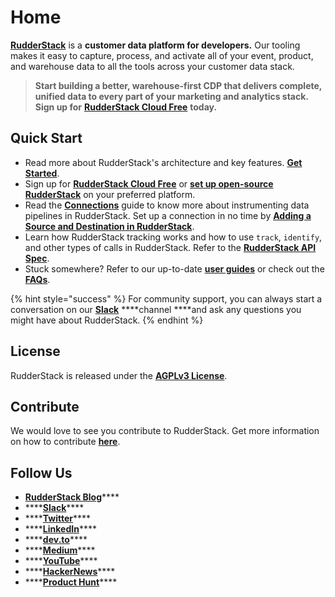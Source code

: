 # Home

[**RudderStack**](https://rudderstack.com/) is a **customer data platform for developers.**  Our tooling makes it easy to capture, process, and activate all of your event, product, and warehouse data to all the tools across your customer data stack.

> **Start building a better, warehouse-first CDP that delivers complete, unified data to every part of your marketing and analytics stack. Sign up for** [**RudderStack Cloud Free**](https://app.rudderlabs.com/signup?type=freetrial) **today.**

## Quick Start

* Read more about RudderStack's architecture and key features. [**Get Started**](get-started/). 
* Sign up for [**RudderStack Cloud Free**](https://app.rudderlabs.com/signup?type=freetrial) or [**set up open-source RudderStack**](https://docs.rudderstack.com/get-started/installing-and-setting-up-rudderstack) on your preferred platform. 
* Read the [**Connections**](connections/) guide to know more about instrumenting data pipelines in RudderStack. Set up a connection in no time by [**Adding a Source and Destination in RudderStack**](connections/adding-source-and-destination-rudderstack.md). 
* Learn how RudderStack tracking works and how to use `track`, `identify`, and other types of calls in RudderStack. Refer to the [**RudderStack API Spec**](rudderstack-api-spec/). 
* Stuck somewhere? Refer to our up-to-date [**user guides**](user-guides/) or check out the [**FAQs**](faqs.md).

{% hint style="success" %}
For community support, you can always start a conversation on our [**Slack**](https://resources.rudderstack.com/join-rudderstack-slack) ****channel ****and ask any questions you might have about RudderStack.
{% endhint %}

## License

RudderStack is released under the [**AGPLv3 License**](https://www.gnu.org/licenses/agpl-3.0-standalone.html).

## Contribute

We would love to see you contribute to RudderStack. Get more information on how to contribute [**here**](https://github.com/rudderlabs/rudderstack-docs/blob/master/CONTRIBUTING.MD).

## Follow Us

* [**RudderStack Blog**](https://rudderstack.com/blog/)\*\*\*\*
* \*\*\*\*[**Slack**](https://resources.rudderstack.com/join-rudderstack-slack)\*\*\*\*
* \*\*\*\*[**Twitter**](https://twitter.com/rudderstack)\*\*\*\*
* \*\*\*\*[**LinkedIn**](https://www.linkedin.com/company/rudderlabs/)\*\*\*\*
* \*\*\*\*[**dev.to**](https://dev.to/rudderstack)\*\*\*\*
* \*\*\*\*[**Medium**](https://rudderstack.medium.com/)\*\*\*\*
* \*\*\*\*[**YouTube**](https://www.youtube.com/channel/UCgV-B77bV_-LOmKYHw8jvBw)\*\*\*\*
* \*\*\*\*[**HackerNews**](https://news.ycombinator.com/item?id=21081756)\*\*\*\*
* \*\*\*\*[**Product Hunt**](https://www.producthunt.com/posts/rudderstack)\*\*\*\*

